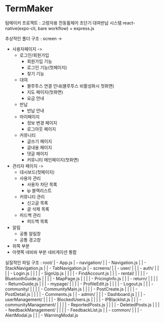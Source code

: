 # TermMaker
텀메이커 프로젝트 : 고령자용 전동휠체어 초단기 대여반납 시스템 
react-native(expo-cli, bare workflow) + express.js


추상적인 폴더 구조 :
screen -> 
   - 사용자페이지 ->
     - 로그인/회원가입
        - 회원가입 기능
        - 로그인 기능(첫페이지)
        - 찾기 기능
     - 대여
        - 블루투스 연결 안내(블루투스 비활성화시 첫화면) 
        - 지도 페이지(첫화면)
        - 요금 안내
     - 반납
        - 반납 안내
     - 마이페이지
        - 정보 변경 페이지
        - 로그아웃 페이지
     - 커뮤니티
        - 글쓰기 페이지
        - 글내용 페이지
        - 댓글 페이지
        - 커뮤니티 메인페이지(첫화면)
   - 관리자 페이지 ->
     - 대시보드(첫페이지)
     - 사용자 관리
        - 사용자 차단 목록
        - ip 블랙리스트
     - 커뮤니티 관리
        - 신고글 목록
        - 글 삭제 목록
     - 피드백 관리
        - 피드백 목록
  - 알림
     - 공통 알림창
     - 공통 경고창
  - 위쪽 부분
  - 아랫쪽 네비바 부분
네비게이션
통합

실질적인 파일 구조 : 
root/
| - App.js
| - navigation/
|   | - Navigation.js
|   | - StackNavigation.js
|   | - TabNavigation.js
| - screens/
|   | - user/
|   |   | - auth/
|   |   |   | - Login.js
|   |   |   | - SignUp.js
|   |   |   | - FindAccount.js
|   |   | - rental/
|   |   |   | - BluetoothGuide.js
|   |   |   | - MapPage.js
|   |   |   | - PricingInfo.js
|   |   | - return/
|   |   |   | - ReturnGuide.js
|   |   | - mypage/
|   |   |   | - ProfileEdit.js
|   |   |   | - Logout.js
|   |   | - community/
|   |   |   | - CommunityMain.js
|   |   |   | - PostCreate.js
|   |   |   | - PostDetail.js
|   |   |   | - Comments.js
|   | - admin/
|   |   | - Dashboard.js
|   |   | - userManagement/
|   |   |   | - BlockedUsers.js
|   |   |   | - IPBlacklist.js
|   |   | - communityManagement/
|   |   |   | - ReportedPosts.js
|   |   |   | - DeletedPosts.js
|   |   | - feedbackManagement/
|   |   |   | - FeedbackList.js
|   | - common/
|   |   | - AlertModal.js
|   |   | - WarningModal.js

